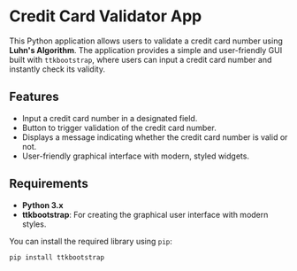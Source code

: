 # Credit Card Validator App

This Python application allows users to validate a credit card number using **Luhn's Algorithm**. The application provides a simple and user-friendly GUI built with `ttkbootstrap`, where users can input a credit card number and instantly check its validity.

## Features
- Input a credit card number in a designated field.
- Button to trigger validation of the credit card number.
- Displays a message indicating whether the credit card number is valid or not.
- User-friendly graphical interface with modern, styled widgets.

## Requirements
- **Python 3.x**
- **ttkbootstrap**: For creating the graphical user interface with modern styles.
  
You can install the required library using `pip`:

```bash
pip install ttkbootstrap
